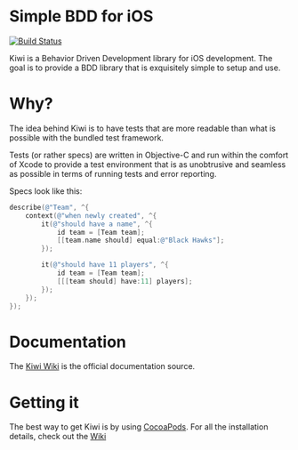# Simple BDD for iOS #
[![Build Status](https://travis-ci.org/allending/Kiwi.png?branch=master)](https://travis-ci.org/allending/Kiwi)

Kiwi is a Behavior Driven Development library for iOS development.
The goal is to provide a BDD library that is exquisitely simple to setup and use.

# Why? #
The idea behind Kiwi is to have tests that are more readable than what is possible with the bundled test framework.

Tests (or rather specs) are written in Objective-C and run within the comfort of Xcode to provide a test environment that is as unobtrusive and seamless as possible in terms of running tests and error reporting.

Specs look like this:

```objective-c
describe(@"Team", ^{
    context(@"when newly created", ^{
        it(@"should have a name", ^{
            id team = [Team team];
            [[team.name should] equal:@"Black Hawks"];
        });

        it(@"should have 11 players", ^{
            id team = [Team team];
            [[[team should] have:11] players];
        });
    });
});
```

# Documentation #
The [Kiwi Wiki](https://github.com/allending/Kiwi/wiki) is the official documentation source.

# Getting it #
The best way to get Kiwi is by using [CocoaPods](https://github.com/cocoapods/cocoapods).
For all the installation details, check out the [Wiki](https://github.com/allending/kiwi/wiki)

